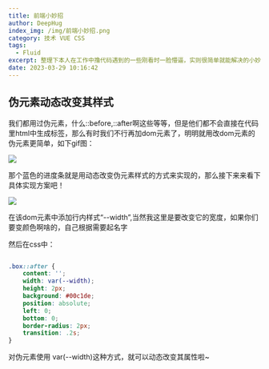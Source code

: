 ```yaml
---
title: 前端小妙招
author: DeepHug
index_img: /img/前端小妙招.png
category: 技术 VUE CSS
tags:
  - Fluid
excerpt: 整理下本人在工作中撸代码遇到的一些刚看时一脸懵逼，实则很简单就能解决的小妙招，希望对大家有所帮助哟
date: 2023-03-29 10:16:42
---
```


## 伪元素动态改变其样式

我们都用过伪元素，什么::before,::after啊这些等等，但是他们都不会直接在代码里html中生成标签，那么有时我们不行再加dom元素了，明明就用改dom元素的伪元素更简单，如下gif图：

<div>
    <img src="CPT2303291015-1054x60.gif" />
</div>

那个蓝色的进度条就是用动态改变伪元素样式的方式来实现的，那么接下来来看下具体实现方案吧！

<div>
    <img src="1.png" />
</div>

在该dom元素中添加行内样式“--width”,当然我这里是要改变它的宽度，如果你们要变颜色啊啥的，自己根据需要起名字

然后在css中：

```css

.box::after {
    content: '';
    width: var(--width);
    height: 2px;
    background: #00c1de;
    position: absolute;
    left: 0;
    bottom: 0;
    border-radius: 2px;
    transition: .2s;
}

```

对伪元素使用 var(--width)这种方式，就可以动态改变其属性啦~